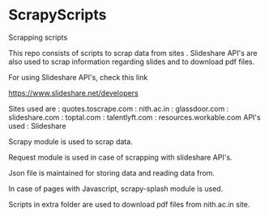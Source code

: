 # ScrapyScripts

Scrapping scripts


This repo consists of scripts to scrap data from sites .
Slideshare API's are also used to scrap information regarding slides and to download pdf files.

For using Slideshare API's,
check this link
 
https://www.slideshare.net/developers

Sites used are : quotes.toscrape.com
               : nith.ac.in
               : glassdoor.com
               : slideshare.com
               : toptal.com
               : talentlyft.com
               : resources.workable.com
API's used : Slideshare

Scrapy module is used to scrap data.

Request module is used in case of scrapping with slideshare API's.

Json file is maintained for storing data and reading data from.

In case of pages with Javascript, scrapy-splash module is used.

Scripts in extra folder are used to download pdf files from nith.ac.in site.

